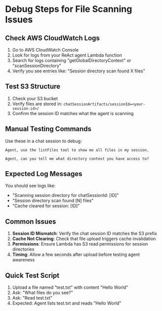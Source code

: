 # Debug Steps for File Scanning Issues

## Check AWS CloudWatch Logs

1. Go to AWS CloudWatch Console
2. Look for logs from your ReAct agent Lambda function
3. Search for logs containing "getGlobalDirectoryContext" or "scanSessionDirectory"
4. Verify you see entries like: "Session directory scan found X files"

## Test S3 Structure

1. Check your S3 bucket
2. Verify files are stored in: `chatSessionArtifacts/sessionId=<your-session-id>/`
3. Confirm the session ID matches what the agent is scanning

## Manual Testing Commands

Use these in a chat session to debug:

```
Agent, use the listFiles tool to show me all files in my session.
```

```
Agent, can you tell me what directory context you have access to?
```

## Expected Log Messages

You should see logs like:
- "Scanning session directory for chatSessionId: [ID]"
- "Session directory scan found [N] files"
- "Cache cleared for session: [ID]"

## Common Issues

1. **Session ID Mismatch**: Verify the chat session ID matches the S3 prefix
2. **Cache Not Clearing**: Check that file upload triggers cache invalidation
3. **Permissions**: Ensure Lambda has S3 read permissions for session directories
4. **Timing**: Allow a few seconds after upload before testing agent awareness

## Quick Test Script

1. Upload a file named "test.txt" with content "Hello World"
2. Ask: "What files do you see?"
3. Ask: "Read test.txt"
4. Expected: Agent lists test.txt and reads "Hello World"
